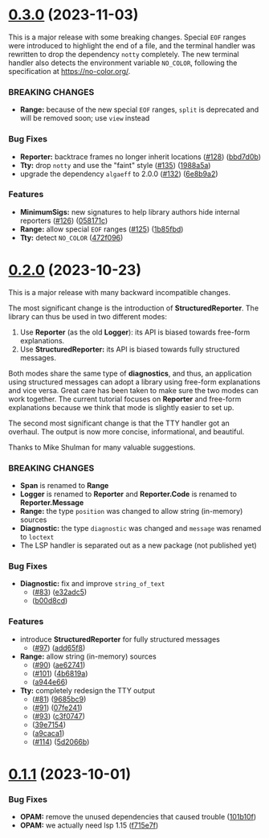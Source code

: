 # [0.3.0](https://github.com/RedPRL/asai/compare/0.2.0...0.3.0) (2023-11-03)

This is a major release with some breaking changes. Special `EOF` ranges were introduced to highlight the end of a file, and the terminal handler was rewritten to drop the dependency `notty` completely. The new terminal handler also detects the environment variable `NO_COLOR`, following the specification at <https://no-color.org/>.

### BREAKING CHANGES

- **Range:** because of the new special `EOF` ranges, `split` is deprecated and will be removed soon; use `view` instead

### Bug Fixes

- **Reporter:** backtrace frames no longer inherit locations ([#128](https://github.com/RedPRL/asai/issues/128)) ([bbd7d0b](https://github.com/RedPRL/asai/commit/bbd7d0b747712ee54986747b136405820926cf9d))
- **Tty:** drop `notty` and use the "faint" style ([#135](https://github.com/RedPRL/asai/issues/135)) ([1988a5a](https://github.com/RedPRL/asai/commit/1988a5ae348d50472448673a00a37ed366eccabf))
- upgrade the dependency `algaeff` to 2.0.0 ([#132](https://github.com/RedPRL/asai/issues/132)) ([6e8b9a2](https://github.com/RedPRL/asai/commit/6e8b9a254cdebeb24ef1cfc862a876e100a794f9))

### Features

- **MinimumSigs:** new signatures to help library authors hide internal reporters ([#126](https://github.com/RedPRL/asai/issues/126)) ([058171c](https://github.com/RedPRL/asai/commit/058171cd1da4187d24614e643d9f8f0e9bb6c1d5))
- **Range:** allow special `EOF` ranges ([#125](https://github.com/RedPRL/asai/issues/125)) ([1b85fbd](https://github.com/RedPRL/asai/commit/1b85fbdf164b8d8da796c0fa084abdaf6386dc9b))
- **Tty:** detect `NO_COLOR` ([472f096](https://github.com/RedPRL/asai/commit/472f096a5cc1cbce53ab930e30f5867935b163d5))

# [0.2.0](https://github.com/RedPRL/asai/compare/0.1.1...0.2.0) (2023-10-23)

This is a major release with many backward incompatible changes.

The most significant change is the introduction of **StructuredReporter**. The library can thus be used in two different modes:

1. Use **Reporter** (as the old **Logger**): its API is biased towards free-form explanations.
2. Use **StructuredReporter:** its API is biased towards fully structured messages.

Both modes share the same type of **diagnostics**, and thus, an application using structured messages can adopt a library using free-form explanations and vice versa. Great care has been taken to make sure the two modes can work together. The current tutorial focuses on **Reporter** and free-form explanations because we think that mode is slightly easier to set up.

The second most significant change is that the TTY handler got an overhaul. The output is now more concise, informational, and beautiful.

Thanks to Mike Shulman for many valuable suggestions.

### BREAKING CHANGES

- **Span** is renamed to **Range**
- **Logger** is renamed to **Reporter** and **Reporter.Code** is renamed to **Reporter.Message**
- **Range:** the type `position` was changed to allow string (in-memory) sources
- **Diagnostic:** the type `diagnostic` was changed and `message` was renamed to `loctext`
- The LSP handler is separated out as a new package (not published yet)

### Bug Fixes

- **Diagnostic:** fix and improve `string_of_text`
  - ([#83](https://github.com/RedPRL/asai/issues/83)) ([e32adc5](https://github.com/RedPRL/asai/commit/e32adc5fbbd8cca6c2c0f633afa2ec1beb716f71))
  - ([b00d8cd](https://github.com/RedPRL/asai/commit/b00d8cd2eee9e51ea89fed8d0988d20fb7964e00))

### Features

- introduce **StructuredReporter** for fully structured messages
  - ([#97](https://github.com/RedPRL/asai/issues/97)) ([add65f8](https://github.com/RedPRL/asai/commit/add65f81ddc6a37734d32c4363d7abf45d96aa3c))
- **Range:** allow string (in-memory) sources
  - ([#90](https://github.com/RedPRL/asai/issues/90)) ([ae62741](https://github.com/RedPRL/asai/commit/ae62741933f6881a1da8f53be45249d347918321))
  - ([#101](https://github.com/RedPRL/asai/issues/101)) ([4b6819a](https://github.com/RedPRL/asai/commit/4b6819a289c514f92f0fbb06bee6ac5bd79a0962))
  - ([a944e66](https://github.com/RedPRL/asai/commit/a944e668ac16532059dff26064712c6300c3b15b))
- **Tty:** completely redesign the TTY output
  - ([#81](https://github.com/RedPRL/asai/issues/81)) ([9685bc9](https://github.com/RedPRL/asai/commit/9685bc92e0cc1fbff152814d9a7a340f14871be5))
  - ([#91](https://github.com/RedPRL/asai/issues/91)) ([07fe241](https://github.com/RedPRL/asai/commit/07fe24104404a33ea213c1910671d2fa4d14531c))
  - ([#93](https://github.com/RedPRL/asai/issues/93)) ([c3f0747](https://github.com/RedPRL/asai/commit/c3f07479254ad02823500262118de649666e6128))
  - ([39e7154](https://github.com/RedPRL/asai/commit/39e7154b746b5444bc97a24bdbb26e55a83bd2d8))
  - ([a9caca1](https://github.com/RedPRL/asai/commit/a9caca1f2e46e982d8fa56a69528df390dc6f1ef))
  - ([#114](https://github.com/RedPRL/asai/issues/114)) ([5d2066b](https://github.com/RedPRL/asai/commit/5d2066bf530c41e2a920b6258d905cffeeef9229))

# [0.1.1](https://github.com/RedPRL/asai/compare/0.1.0...0.1.1) (2023-10-01)

### Bug Fixes

- **OPAM:** remove the unused dependencies that caused trouble ([101b10f](https://github.com/RedPRL/asai/commit/101b10f784c7b62cd9f1324f5bb855667ae3eb26))
- **OPAM:** we actually need lsp 1.15 ([f715e7f](https://github.com/RedPRL/asai/commit/f715e7faee894fee169235d6626cde0cfbe39f60))
